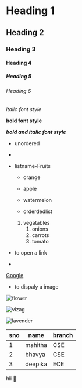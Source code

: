 # Heading 1
## Heading 2
### Heading 3
#### Heading 4
##### Heading 5
###### Heading 6
*italic font style*

**bold font style**

***bold and italic font style***

* unordered
* 
* listname-Fruits
  * orange
  * apple
  * watermelon
  
  * orderdedlist
  
  1. vegatables
      1. onions
      2. carrots
      3. tomato
     
 * to open a link
 * 
  [Google](https://www.google.com/)

* to dispaly a image

![flower](https://hips.hearstapps.com/hmg-prod.s3.amazonaws.com/images/close-up-of-red-rose-royalty-free-image-672727875-1546363000.jpg?crop=0.384xw:0.719xh;0.306xw,0.242xh&resize=480:*)

![vizag](https://english.cdn.zeenews.com/sites/default/files/styles/zm_700x400/public/2020/10/13/892434-vizag-beach.gif)

![lavender](https://media.istockphoto.com/photos/lavender-flowers-isolated-on-white-background-without-shadow-picture-id1267272478?b=1&k=20&m=1267272478&s=170667a&w=0&h=La1t3isEj9hVBHDFmKI3d9O5S02JLgZoX0uqQVISevc=)

sno|name|branch
----|----|----
1|mahitha|CSE
2|bhavya|CSE
3|deepika|ECE

hii 🔆








